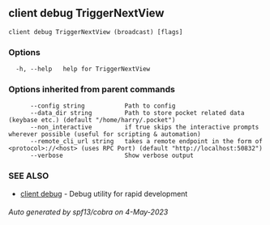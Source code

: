 ## client debug TriggerNextView



```
client debug TriggerNextView (broadcast) [flags]
```

### Options

```
  -h, --help   help for TriggerNextView
```

### Options inherited from parent commands

```
      --config string           Path to config
      --data_dir string         Path to store pocket related data (keybase etc.) (default "/home/harry/.pocket")
      --non_interactive         if true skips the interactive prompts wherever possible (useful for scripting & automation)
      --remote_cli_url string   takes a remote endpoint in the form of <protocol>://<host> (uses RPC Port) (default "http://localhost:50832")
      --verbose                 Show verbose output
```

### SEE ALSO

* [client debug](client_debug.md)	 - Debug utility for rapid development

###### Auto generated by spf13/cobra on 4-May-2023
